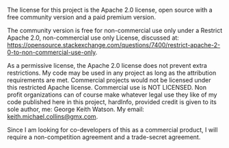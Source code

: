 

The license for this project is the Apache 2.0 license, open source with a free community version and a paid premium version.

The community version is free for non-commercial use only under a Restrict Apache 2.0, non-commercial use only License, discussed at: https://opensource.stackexchange.com/questions/7400/restrict-apache-2-0-to-non-commercial-use-only.

As a permissive license, the Apache 2.0 license does not prevent extra restrictions. My code may be used in any project as long as the attribution requirements are met. Commercial projects would not be licensed under this restricted Apache license. Commercial use is NOT LICENSED. Non profit organizations can of course make whatever legal use they like of my code published here in this project, hardInfo, provided credit is given to its sole author, me: George Keith Watson. My email: keith.michael.collins@gmx.com.

Since I am looking for co-developers of this as a commercial product, I will require a non-competition agreement and a trade-secret agreement.
